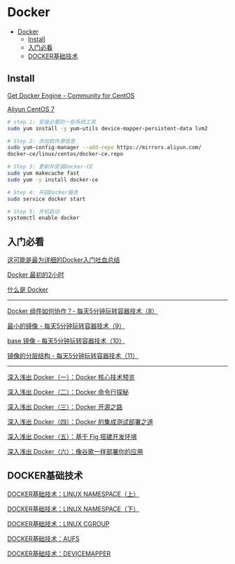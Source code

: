# Docker

- [Docker](#docker)
  - [Install](#install)
  - [入门必看](#%e5%85%a5%e9%97%a8%e5%bf%85%e7%9c%8b)
  - [DOCKER基础技术](#docker%e5%9f%ba%e7%a1%80%e6%8a%80%e6%9c%af)

## Install

[Get Docker Engine - Community for CentOS](https://docs.docker.com/install/linux/docker-ce/centos/)

[Aliyun CentOS 7](https://developer.aliyun.com/mirror/docker-ce)

```bash
# step 1: 安装必要的一些系统工具
sudo yum install -y yum-utils device-mapper-persistent-data lvm2

# Step 2: 添加软件源信息
sudo yum-config-manager --add-repo https://mirrors.aliyun.com/
docker-ce/linux/centos/docker-ce.repo

# Step 3: 更新并安装Docker-CE
sudo yum makecache fast
sudo yum -y install docker-ce

# Step 4: 开启Docker服务
sudo service docker start

# Step 5: 开机启动
systemctl enable docker
```

## 入门必看

[这可能是最为详细的Docker入门吐血总结](https://www.cnblogs.com/ECJTUACM-873284962/p/9789130.html)

[Docker 最初的2小时](https://blog.csdn.net/21cnbao/article/details/56275456)

[什么是 Docker](https://cloud.tencent.com/developer/article/1005172)

-------------------------

[Docker 组件如何协作？- 每天5分钟玩转容器技术（8）](https://www.cnblogs.com/CloudMan6/p/6774519.html)

[最小的镜像 - 每天5分钟玩转容器技术（9）](https://www.cnblogs.com/CloudMan6/p/6788841.html)

[base 镜像 - 每天5分钟玩转容器技术（10）](https://www.cnblogs.com/CloudMan6/p/6799197.html)

[镜像的分层结构 - 每天5分钟玩转容器技术（11）](https://www.cnblogs.com/CloudMan6/p/6806193.html)

-------------------------

[深入浅出 Docker（一）：Docker 核心技术预览](https://www.infoq.cn/article/docker-core-technology-preview)

[深入浅出 Docker（二）：Docker 命令行探秘](https://www.infoq.cn/article/docker-command-line-quest)

[深入浅出 Docker（三）：Docker 开源之路](https://www.infoq.cn/article/docker-open-source-road)

[深入浅出 Docker（四）：Docker 的集成测试部署之道](https://www.infoq.cn/article/docker-integrated-test-and-deployment)

[深入浅出 Docker（五）：基于 Fig 搭建开发环境](https://www.infoq.cn/article/docker-build-development-environment-based-on-fig)

[深入浅出 Docker（六）：像谷歌一样部署你的应用](https://www.infoq.cn/article/deploy-your-application-like-google)

## DOCKER基础技术

[DOCKER基础技术：LINUX NAMESPACE（上）](https://coolshell.cn/articles/17010.html)

[DOCKER基础技术：LINUX NAMESPACE（下）](https://coolshell.cn/articles/17029.html)

[DOCKER基础技术：LINUX CGROUP](https://coolshell.cn/articles/17049.html)

[DOCKER基础技术：AUFS](https://coolshell.cn/articles/17061.html)

[DOCKER基础技术：DEVICEMAPPER](https://coolshell.cn/articles/17200.html)
